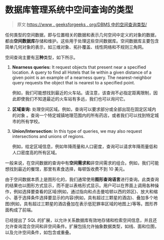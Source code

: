 # 数据库管理系统中空间查询的类型

> 原文:[https://www . geeksforgeeks . org/DBMS 中的空间查询类型/](https://www.geeksforgeeks.org/types-of-spatial-queries-in-dbms/)

任何类型的空间数据，即与位置相关的数据和表示几何空间中定义的对象的数据，都由**空间数据库**存储和维护。这些用于处理这些空间数据库。空间数据库主要包含简单几何对象的表示，如三维对象、拓扑覆盖、线性网络和不规则三角网。

空间查询主要有**三种**类型，如下所示。

1.  **Nearness queries:**
    It request objects that present near a specified location. A query to find all Hotels that lie within a given distance of a given point is an example of a nearness query. The nearest-neighbor query requests the object that is nearest to a specified point.

    例如，我们可能想找到最近的火车站。请注意，该查询不必指定距离限制，因此即使我们不知道最近的火车站有多远，我们也可以询问它。

2.  **区域查询:**
    处理空间区域。例如，查询可以要求部分或全部出现在固定区域内的对象
    。查询一个特定城镇地理范围内的所有药店，或者我们可以找到特定城市的所有学校。
3.  **Union/Intersection:**
    In this type of queries, we may also request intersections and unions of regions.

    例如，给定区域信息，例如年降雨量和人口密度，查询可以请求年降雨量低和人口密度高的所有区域。

一般来说，在空间数据的查询中有**空间需求和**非空间需求的组合。例如，我们可能想找到最近的餐馆，那里有素食选择，每顿饭收费不到 10 美元。

由于空间数据本质上是图形化的，我们通常使用**图形查询语言**进行查询。此类查询的结果也以图形方式显示，而不是以表格形式显示。用户可以在界面上调用各种操作，例如选择要查看的区域(例如，通过指向和点击曼哈顿以西的郊区)、放大和缩小、基于选择条件选择要显示的内容(例如，具有超过三颗星的酒店)、叠加多个地图(例如，具有超过三颗星的酒店叠加在表示低犯罪率区域的地图上)等等。图形界面构成了前端。

已经提出了 SQL 的扩展，以允许关系数据库有效地存储和检索空间信息，并且还允许查询混合空间和非空间条件。扩展包括允许抽象数据类型，如线、面和位图，以及允许空间条件，如包含或重叠。